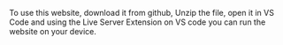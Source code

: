 To use this website, download it from github, Unzip the file, open it in VS Code and using the Live Server Extension on VS code you can run the website on your device.
